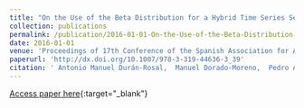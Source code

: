 ```yaml
---
title: "On the Use of the Beta Distribution for a Hybrid Time Series Segmentation Algorithm"
collection: publications
permalink: /publication/2016-01-01-On-the-Use-of-the-Beta-Distribution-for-a-Hybrid-Time-Series-Segmentation-Algorithm
date: 2016-01-01
venue: 'Proceedings of 17th Conference of the Spanish Association for Artificial Intelligence (CAEPIA 2016)'
paperurl: 'http://dx.doi.org/10.1007/978-3-319-44636-3_39'
citation: ' Antonio Manuel Durán-Rosal,  Manuel Dorado-Moreno,  Pedro Antonio Gutiérrez,  César Hervás-Martínez, &quot;On the Use of the Beta Distribution for a Hybrid Time Series Segmentation Algorithm.&quot; Proceedings of 17th Conference of the Spanish Association for Artificial Intelligence (CAEPIA 2016), Vol. 9868, 2016, pp. 418-427.'
---
```

[Access paper here](http://dx.doi.org/10.1007/978-3-319-44636-3_39){:target="_blank"}

